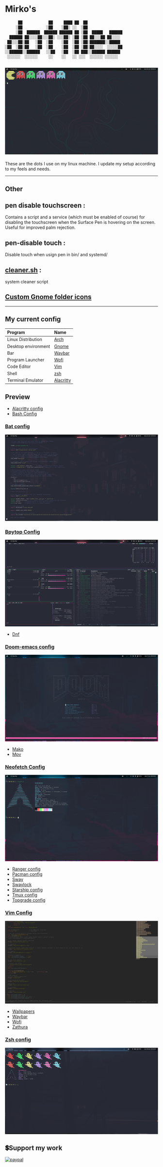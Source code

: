 # Mirko's

```
      ██            ██     ████ ██  ██
     ░██           ░██    ░██░ ░░  ░██
     ░██  ██████  ██████ ██████ ██ ░██  █████   ██████
  ██████ ██░░░░██░░░██░ ░░░██░ ░██ ░██ ██░░░██ ██░░░░
 ██░░░██░██   ░██  ░██    ░██  ░██ ░██░███████░░█████
░██  ░██░██   ░██  ░██    ░██  ░██ ░██░██░░░░  ░░░░░██
░░██████░░██████   ░░██   ░██  ░██ ███░░██████ ██████
 ░░░░░░  ░░░░░░     ░░    ░░   ░░ ░░░  ░░░░░░ ░░░░░░
```

![dotfiles](https://raw.githubusercontent.com/Mirko-r/dotfiles/main/img/Schermata%20da%202021-10-31%2009-06-34.png)
---

These are the dots I use on my linux machine. I update my setup according to my feels and needs.

---
## Other

## pen disable touchscreen :
Contains a script and a service (which must be enabled of course) for disabling the touchscreen when the Surface Pen is hovering on the screen. Useful for improved palm rejection.

## pen-disable touch :
Disable touch when usign pen 
in bin/ and systemd/

## [cleaner.sh](./cleaner.sh) :
system cleaner script

## [Custom Gnome folder icons](./.local/share/icons)

---

## My current config

| Program                             | Name                                                                                                                           |
| :---                                | :---                                                                                                                           |
| Linux Distribution                  | [Arch ](https://archlinux.org/)                                                                                       |
| Desktop environment                 | [Gnome](https://www.gnome.org/)                                                                                  |
| Bar                                 | [Waybar](https://github.com/Alexays/Waybar)                                                                                    |
| Program Launcher                    | [Wofi](https://github.com/tsujp/wofi)                                                                                 |
| Code Editor                         | [Vim](https://www.vim.org/)                                                                                                     |
| Shell                               | [zsh](https://www.zsh.org/)                                                                                                    |
| Terminal Emulator                   | [Alacritty](https://github.com/alacritty/alacritty)                                                                                                 |

## Preview

- [Alacritty config](./.config/alacritty/alacritty.yml)
- [Bash Config](./.bashrc)

### [Bat config](./.config/bat/config)

  ![bat](./img/bat.png)

### [Bpytop Config](./.config/bpytop/bpytop.conf)

  ![bpytop](./img/bpytop.png)

- [Dnf](./etc/dnf/)

### [Doom-emacs config](./.doom.d/)

  ![doom](./img/doom-emacs.png)

- [Mako](./.config/mako/config)
- [Mpv](./.config/mpv)

### [Neofetch Config](./.config/neofetch/config.conf)

  ![neofetch](./img/neofetch.png)

- [Ranger config](./.config/ranger)
- [Pacman config](./etc/pacman.conf)
- [Sway](./.config/sway/config)
- [Swaylock](./.config/swaylock/config)
- [Starship config](./.config/starship.toml)
- [Tmux config](./.config/tmux/tmux.conf)
- [Topgrade config](./.config/topgrade.toml)

### [Vim Config](./etc/vimrc)
  
  ![vim](./img/vim.png)

- [Wallpapers](https://github.com/Mirko-r/Wallpapers)
- [Waybar](./.config/waybar)
- [Wofi](./.config/wofi)
- [Zathura](./.config/zathura)

### [Zsh config](./.zshrc)

  ![zsh](./img/zsh.png)

## 💲Support my work

[![paypal](https://img.shields.io/badge/PayPal-00457C?style=for-the-badge&logo=paypal&logoColor=white)](https://paypal.me/stupidamentepod)

